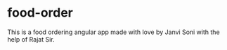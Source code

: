 # food-order
This is a food ordering angular app made with love by Janvi Soni with the help of Rajat Sir.
